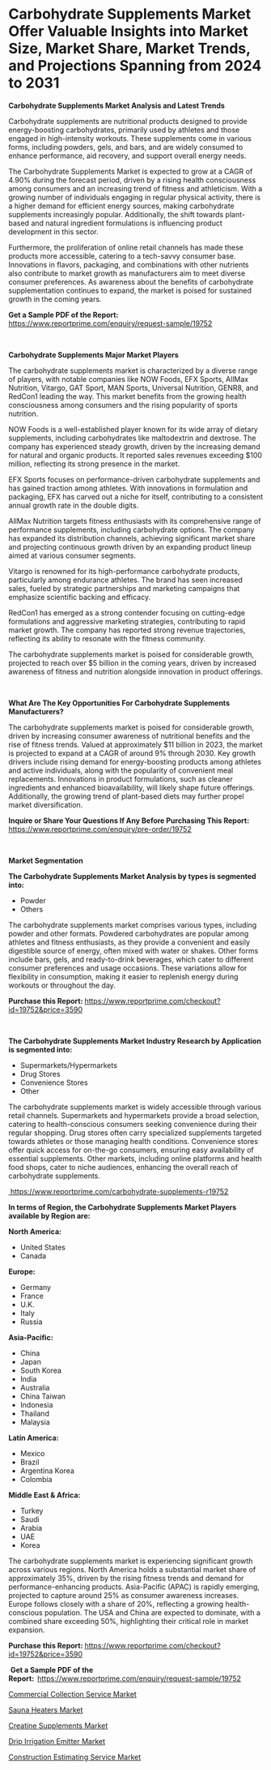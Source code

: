 <p><h1>Carbohydrate Supplements Market Offer Valuable Insights into Market Size, Market Share, Market Trends, and Projections Spanning from 2024 to 2031</h1></p><p><strong>Carbohydrate Supplements Market Analysis and Latest Trends</strong></p>
<p><p>Carbohydrate supplements are nutritional products designed to provide energy-boosting carbohydrates, primarily used by athletes and those engaged in high-intensity workouts. These supplements come in various forms, including powders, gels, and bars, and are widely consumed to enhance performance, aid recovery, and support overall energy needs.</p><p>The Carbohydrate Supplements Market is expected to grow at a CAGR of 4.90% during the forecast period, driven by a rising health consciousness among consumers and an increasing trend of fitness and athleticism. With a growing number of individuals engaging in regular physical activity, there is a higher demand for efficient energy sources, making carbohydrate supplements increasingly popular. Additionally, the shift towards plant-based and natural ingredient formulations is influencing product development in this sector.</p><p>Furthermore, the proliferation of online retail channels has made these products more accessible, catering to a tech-savvy consumer base. Innovations in flavors, packaging, and combinations with other nutrients also contribute to market growth as manufacturers aim to meet diverse consumer preferences. As awareness about the benefits of carbohydrate supplementation continues to expand, the market is poised for sustained growth in the coming years.</p></p>
<p><strong>Get a Sample PDF of the Report:&nbsp;</strong> <a href="https://www.reportprime.com/enquiry/request-sample/19752?utm_campaign=113&utm_medium=2&utm_source=Github&utm_content=ia&utm_term=02122024&utm_id=carbohydrate-supplements">https://www.reportprime.com/enquiry/request-sample/19752</a></p>
<p>&nbsp;</p>
<p><strong>Carbohydrate Supplements Major Market Players</strong></p>
<p><p>The carbohydrate supplements market is characterized by a diverse range of players, with notable companies like NOW Foods, EFX Sports, AllMax Nutrition, Vitargo, GAT Sport, MAN Sports, Universal Nutrition, GENR8, and RedCon1 leading the way. This market benefits from the growing health consciousness among consumers and the rising popularity of sports nutrition.</p><p>NOW Foods is a well-established player known for its wide array of dietary supplements, including carbohydrates like maltodextrin and dextrose. The company has experienced steady growth, driven by the increasing demand for natural and organic products. It reported sales revenues exceeding $100 million, reflecting its strong presence in the market.</p><p>EFX Sports focuses on performance-driven carbohydrate supplements and has gained traction among athletes. With innovations in formulation and packaging, EFX has carved out a niche for itself, contributing to a consistent annual growth rate in the double digits.</p><p>AllMax Nutrition targets fitness enthusiasts with its comprehensive range of performance supplements, including carbohydrate options. The company has expanded its distribution channels, achieving significant market share and projecting continuous growth driven by an expanding product lineup aimed at various consumer segments.</p><p>Vitargo is renowned for its high-performance carbohydrate products, particularly among endurance athletes. The brand has seen increased sales, fueled by strategic partnerships and marketing campaigns that emphasize scientific backing and efficacy.</p><p>RedCon1 has emerged as a strong contender focusing on cutting-edge formulations and aggressive marketing strategies, contributing to rapid market growth. The company has reported strong revenue trajectories, reflecting its ability to resonate with the fitness community.</p><p>The carbohydrate supplements market is poised for considerable growth, projected to reach over $5 billion in the coming years, driven by increased awareness of fitness and nutrition alongside innovation in product offerings.</p></p>
<p>&nbsp;</p>
<p><strong>What Are The Key Opportunities For Carbohydrate Supplements Manufacturers?</strong></p>
<p><p>The carbohydrate supplements market is poised for considerable growth, driven by increasing consumer awareness of nutritional benefits and the rise of fitness trends. Valued at approximately $11 billion in 2023, the market is projected to expand at a CAGR of around 9% through 2030. Key growth drivers include rising demand for energy-boosting products among athletes and active individuals, along with the popularity of convenient meal replacements. Innovations in product formulations, such as cleaner ingredients and enhanced bioavailability, will likely shape future offerings. Additionally, the growing trend of plant-based diets may further propel market diversification.</p></p>
<p><strong>Inquire or Share Your Questions If Any Before Purchasing This Report:</strong> <a href="https://www.reportprime.com/enquiry/pre-order/19752?utm_campaign=113&utm_medium=2&utm_source=Github&utm_content=ia&utm_term=02122024&utm_id=carbohydrate-supplements">https://www.reportprime.com/enquiry/pre-order/19752</a></p>
<p>&nbsp;</p>
<p><strong>Market Segmentation</strong></p>
<p><strong>The Carbohydrate Supplements Market Analysis by types is segmented into:</strong></p>
<p><ul><li>Powder</li><li>Others</li></ul></p>
<p><p>The carbohydrate supplements market comprises various types, including powder and other formats. Powdered carbohydrates are popular among athletes and fitness enthusiasts, as they provide a convenient and easily digestible source of energy, often mixed with water or shakes. Other forms include bars, gels, and ready-to-drink beverages, which cater to different consumer preferences and usage occasions. These variations allow for flexibility in consumption, making it easier to replenish energy during workouts or throughout the day.</p></p>
<p><strong>Purchase this Report:&nbsp;</strong><a href="https://www.reportprime.com/checkout?id=19752&price=3590&utm_campaign=113&utm_medium=2&utm_source=Github&utm_content=ia&utm_term=02122024&utm_id=carbohydrate-supplements">https://www.reportprime.com/checkout?id=19752&price=3590</a></p>
<p>&nbsp;</p>
<p><strong>The Carbohydrate Supplements Market Industry Research by Application is segmented into:</strong></p>
<p><ul><li>Supermarkets/Hypermarkets</li><li>Drug Stores</li><li>Convenience Stores</li><li>Other</li></ul></p>
<p><p>The carbohydrate supplements market is widely accessible through various retail channels. Supermarkets and hypermarkets provide a broad selection, catering to health-conscious consumers seeking convenience during their regular shopping. Drug stores often carry specialized supplements targeted towards athletes or those managing health conditions. Convenience stores offer quick access for on-the-go consumers, ensuring easy availability of essential supplements. Other markets, including online platforms and health food shops, cater to niche audiences, enhancing the overall reach of carbohydrate supplements.</p></p>
<p><a href="https://www.reportprime.com/carbohydrate-supplements-r19752?utm_campaign=113&utm_medium=2&utm_source=Github&utm_content=ia&utm_term=02122024&utm_id=carbohydrate-supplements">&nbsp;https://www.reportprime.com/carbohydrate-supplements-r19752</a></p>
<p><strong>In terms of Region, the Carbohydrate Supplements Market Players available by Region are:</strong></p>
<p>
    <p> <strong> North America: </strong>
        <ul>
            <li>United States</li>
            <li>Canada</li>
        </ul>
        </p> 
    <p> <strong> Europe: </strong>
        <ul>
            <li>Germany</li>
            <li>France</li>
            <li>U.K.</li>
            <li>Italy</li>
            <li>Russia</li>
        </ul>
        </p> 
    <p> <strong> Asia-Pacific: </strong>
        <ul>
            <li>China</li>
            <li>Japan</li>
            <li>South Korea</li>
            <li>India</li>
            <li>Australia</li>
            <li>China Taiwan</li>
            <li>Indonesia</li>
            <li>Thailand</li>
            <li>Malaysia</li>
        </ul>
        </p> 
    <p> <strong> Latin America: </strong>
        <ul>
            <li>Mexico</li>
            <li>Brazil</li>
            <li>Argentina Korea</li>
            <li>Colombia</li>
        </ul>
        </p> 
    <p> <strong> Middle East & Africa: </strong>
        <ul>
            <li>Turkey</li>
            <li>Saudi</li>
            <li>Arabia</li>
            <li>UAE</li>
            <li>Korea</li>
        </ul>
    </p>
    </p>
<p><p>The carbohydrate supplements market is experiencing significant growth across various regions. North America holds a substantial market share of approximately 35%, driven by the rising fitness trends and demand for performance-enhancing products. Asia-Pacific (APAC) is rapidly emerging, projected to capture around 25% as consumer awareness increases. Europe follows closely with a share of 20%, reflecting a growing health-conscious population. The USA and China are expected to dominate, with a combined share exceeding 50%, highlighting their critical role in market expansion.</p></p>
<p><strong>Purchase this Report: </strong><a href="https://www.reportprime.com/checkout?id=19752&price=3590&utm_campaign=113&utm_medium=2&utm_source=Github&utm_content=ia&utm_term=02122024&utm_id=carbohydrate-supplements">https://www.reportprime.com/checkout?id=19752&price=3590</a></p>
<p>&nbsp;<strong>Get a Sample PDF of the Report:&nbsp;&nbsp;</strong><a href="https://www.reportprime.com/enquiry/request-sample/19752?utm_campaign=113&utm_medium=2&utm_source=Github&utm_content=ia&utm_term=02122024&utm_id=carbohydrate-supplements">https://www.reportprime.com/enquiry/request-sample/19752</a></p>
<p><strong></strong></p>
<p><p><a href="https://issuu.com/reportprime-2/docs/commercial-collection-service-market-size-2030.ppt?utm_campaign=113&utm_medium=2&utm_source=Github&utm_content=ia&utm_term=02122024&utm_id=carbohydrate-supplements">Commercial Collection Service Market</a></p><p><a href="https://www.linkedin.com/pulse/providing-industry-analysis-andforecasts-between-2024-2031-forthe-reuae?utm_campaign=113&utm_medium=2&utm_source=Github&utm_content=ia&utm_term=02122024&utm_id=carbohydrate-supplements">Sauna Heaters Market</a></p><p><a href="https://github.com/BellAuer/Market-Research-Report-List-1/blob/main/creatine-supplements-market.md?utm_campaign=113&utm_medium=2&utm_source=Github&utm_content=ia&utm_term=02122024&utm_id=carbohydrate-supplements">Creatine Supplements Market</a></p><p><a href="https://www.linkedin.com/pulse/whats-driving-drip-irrigation-emitter-market-cagr-64-expected-scske?utm_campaign=113&utm_medium=2&utm_source=Github&utm_content=ia&utm_term=02122024&utm_id=carbohydrate-supplements">Drip Irrigation Emitter Market</a></p><p><a href="https://issuu.com/reportprime-2/docs/construction-estimating-service-market-size-2030.p?utm_campaign=113&utm_medium=2&utm_source=Github&utm_content=ia&utm_term=02122024&utm_id=carbohydrate-supplements">Construction Estimating Service Market</a></p></p>